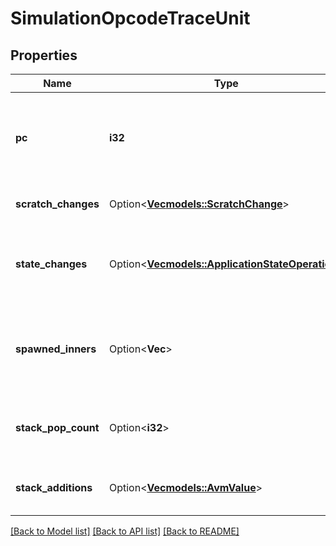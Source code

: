 # SimulationOpcodeTraceUnit

## Properties

Name | Type | Description | Notes
------------ | ------------- | ------------- | -------------
**pc** | **i32** | The program counter of the current opcode being evaluated. | 
**scratch_changes** | Option<[**Vec<models::ScratchChange>**](ScratchChange.md)> | The writes into scratch slots. | [optional]
**state_changes** | Option<[**Vec<models::ApplicationStateOperation>**](ApplicationStateOperation.md)> | The operations against the current application's states. | [optional]
**spawned_inners** | Option<**Vec<i32>**> | The indexes of the traces for inner transactions spawned by this opcode, if any. | [optional]
**stack_pop_count** | Option<**i32**> | The number of deleted stack values by this opcode. | [optional]
**stack_additions** | Option<[**Vec<models::AvmValue>**](AvmValue.md)> | The values added by this opcode to the stack. | [optional]

[[Back to Model list]](../README.md#documentation-for-models) [[Back to API list]](../README.md#documentation-for-api-endpoints) [[Back to README]](../README.md)


